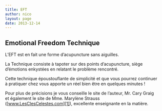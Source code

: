 ```yaml
---
title: EFT
author: nico
layout: page
date: 2013-12-14
---
```

## Emotional Freedom Technique

L’EFT est en fait une forme d’acupuncture sans aiguilles.

La Technique consiste à tapoter sur des points d’acupuncture, siège d’émotions enkystées en relatant le problème rencontré.

Cette technique époustouflante de simplicité et que vous pourrez continuer à pratiquer chez vous apporte un réel bien être en quelques minutes !

Pour plus de précisions je vous conseille le site de l’auteur, Mr. Cary Graig et également le site de Mme. Marylène Strauss ([www.LesClesCelestes.com][1]), excellente enseignante en la matière.

 [1]: http://www.lesclescelestes.com/